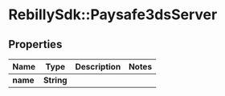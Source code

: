 # RebillySdk::Paysafe3dsServer

## Properties
Name | Type | Description | Notes
------------ | ------------- | ------------- | -------------
**name** | **String** |  | 

